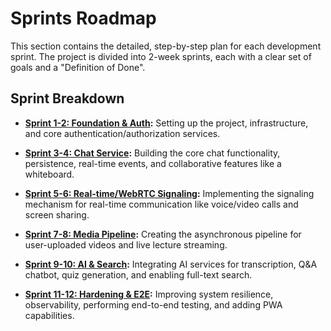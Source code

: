 # Sprints Roadmap

This section contains the detailed, step-by-step plan for each development sprint. The project is divided into 2-week sprints, each with a clear set of goals and a "Definition of Done".

## Sprint Breakdown

- **[Sprint 1-2: Foundation & Auth](./sprint-01-02-foundation-auth/README.md):** Setting up the project, infrastructure, and core authentication/authorization services.

- **[Sprint 3-4: Chat Service](./sprint-03-04-chat-service/README.md):** Building the core chat functionality, persistence, real-time events, and collaborative features like a whiteboard.

- **[Sprint 5-6: Real-time/WebRTC Signaling](./sprint-05-06-webrtc-signaling/README.md):** Implementing the signaling mechanism for real-time communication like voice/video calls and screen sharing.

- **[Sprint 7-8: Media Pipeline](./sprint-07-08-media-pipeline/README.md):** Creating the asynchronous pipeline for user-uploaded videos and live lecture streaming.

- **[Sprint 9-10: AI & Search](./sprint-09-10-ai-search/README.md):** Integrating AI services for transcription, Q&A chatbot, quiz generation, and enabling full-text search.

- **[Sprint 11-12: Hardening & E2E](./sprint-11-12-hardening-e2e/README.md):** Improving system resilience, observability, performing end-to-end testing, and adding PWA capabilities.
